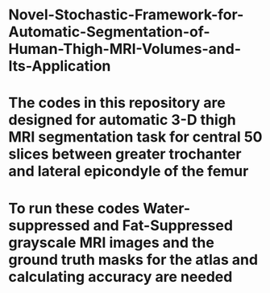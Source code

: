 # Novel-Stochastic-Framework-for-Automatic-Segmentation-of-Human-Thigh-MRI-Volumes-and-Its-Application
# The codes in this repository are designed for automatic 3-D thigh MRI segmentation task for central 50 slices between greater trochanter and lateral epicondyle of the femur
# To run these codes Water-suppressed and Fat-Suppressed grayscale MRI images and the ground truth masks for the atlas and calculating accuracy are needed
